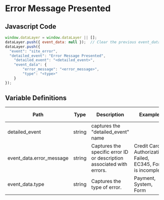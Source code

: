 # Error Message Presented

### 

## Javascript Code
```js
window.dataLayer = window.dataLayer || [];
dataLayer.push({ event_data: null });  // Clear the previous event_data object.
dataLayer.push({
  "event": "site_error",
  "detailed_event": "Error Message Presented",
    "detailed_event": "<detailed_event>",
    "event_data": {
        "error_message": "<error_message>",
        "type": "<type>"
    }
});
```

## Variable Definitions

|Path|Type|Description|Example|Pattern|Min Length|Max Length|Minimum|Maximum|Multiple Of|
| --- | --- | --- | --- | --- | --- | --- | --- | --- | --- |
|detailed_event|string|captures the "detailed\_event" name||||||||
|event_data.error_message|string|Captures the specific error ID or description associated with errors. |Credit Card Authorization Failed, EC345, Form is incomplete|||||||
|event_data.type|string|Captures the type of error.|Payment, System, Form|||||||




